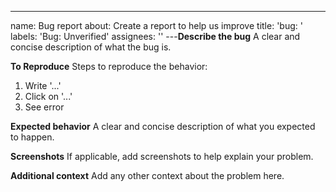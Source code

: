 ---
name: Bug report
about: Create a report to help us improve
title: 'bug: '
labels: 'Bug: Unverified'
assignees: ''
---**Describe the bug**
A clear and concise description of what the bug is.

**To Reproduce**
Steps to reproduce the behavior:

1. Write '...'
2. Click on '...'
3. See error

**Expected behavior**
A clear and concise description of what you expected to happen.

**Screenshots**
If applicable, add screenshots to help explain your problem.

**Additional context**
Add any other context about the problem here.

